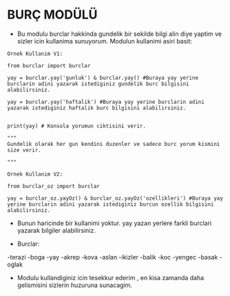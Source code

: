 # BURÇ MODÜLÜ

- Bu modulu burclar hakkinda gundelik bir sekilde bilgi alin diye yaptim ve sizler icin kullanima sunuyorum.
Modulun kullanimi asiri basit:


```
Ornek Kullanim V1:

from burclar import burclar

yay = burclar.yay('gunluk') & burclar.yay() #Buraya yay yerine burclarin adini yazarak istediginiz gundelik burc bilgisini alabilirsiniz.

yay = burclar.yay('haftalik') #Buraya yay yerine burclarin adini yazarak istediginiz haftalik burc bilgisini alabilirsiniz.


print(yay) # Konsola yorumun ciktisini verir.

"""
Gundelik olarak her gun kendini duzenler ve sadece burc yorum kismini size verir.

"""
```

```
Ornek Kullanim V2:

from burclar_oz import burclar

yay = burclar_oz.yayOz() & burclar_oz.yayOz('ozellikleri') #Buraya yay yerine burclarin adini yazarak istediginiz burcun ozellik bilgisini alabilirsiniz.

```

- Bunun haricinde bir kullanimi yoktur. yay yazan yerlere farkli burclari yazarak bilgiler alabilirsiniz.

- Burclar:

-terazi
-boga
-yay
-akrep
-kova
-aslan
-ikizler
-balik 
-koc
-yengec
-basak
-oglak

- Modulu kullandiginiz icin tesekkur ederim , en kisa zamanda daha gelismisini sizlerin huzuruna sunacagim.
